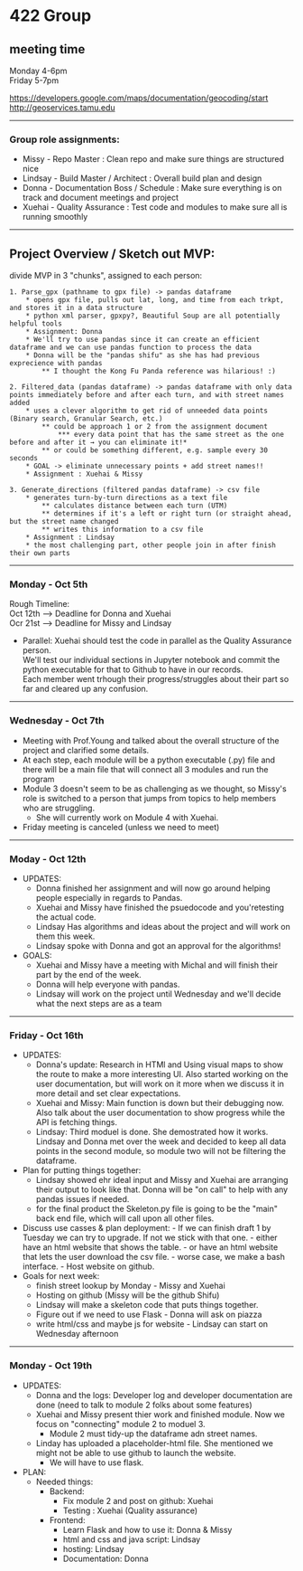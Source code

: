 # 422 Group

## meeting time   
Monday 4-6pm     
Friday 5-7pm   
   
https://developers.google.com/maps/documentation/geocoding/start   
http://geoservices.tamu.edu   
   
---

### Group role assignments:   
* Missy - Repo Master : Clean repo and make sure things are structured nice
* Lindsay - Build Master / Architect : Overall build plan and design
* Donna - Documentation Boss / Schedule : Make sure everything is on track and document meetings and project
* Xuehai - Quality Assurance : Test code and modules to make sure all is running smoothly
   
---

## Project Overview / Sketch out MVP:  
divide MVP in 3 "chunks", assigned to each person:  

    1. Parse_gpx (pathname to gpx file) -> pandas dataframe
        * opens gpx file, pulls out lat, long, and time from each trkpt, and stores it in a data structure
        * python xml parser, gpxpy?, Beautiful Soup are all potentially helpful tools
        * Assignment: Donna
        * We'll try to use pandas since it can create an efficient dataframe and we can use pandas function to process the data
        * Donna will be the "pandas shifu" as she has had previous exprecience with pandas
            ** I thought the Kong Fu Panda reference was hilarious! :)
            
    2. Filtered_data (pandas dataframe) -> pandas dataframe with only data points immediately before and after each turn, and with street names added
        * uses a clever algorithm to get rid of unneeded data points (Binary search, Granular Search, etc.)
            ** could be approach 1 or 2 from the assignment document
                *** every data point that has the same street as the one before and after it → you can eliminate it!*
            ** or could be something different, e.g. sample every 30 seconds
        * GOAL -> eliminate unnecessary points + add street names!!
        * Assignment : Xuehai & Missy
        
    3. Generate_directions (filtered pandas dataframe) -> csv file
        * generates turn-by-turn directions as a text file
            ** calculates distance between each turn (UTM)
            ** determines if it's a left or right turn (or straight ahead, but the street name changed
            ** writes this information to a csv file
        * Assignment : Lindsay
        * the most challenging part, other people join in after finish their own parts
        
    
---
  
### Monday - Oct 5th  
  Rough Timeline:  
    Oct 12th --> Deadline for Donna and Xuehai  
    Ocr 21st --> Deadline for Missy and Lindsay  
   * Parallel: Xuehai should test the code in parallel as the Quality Assurance person.  
    We'll test our individual sections in Jupyter notebook and commit the python executable for that to Github to have in our records.  
    Each member went trhough their progress/struggles about their part so far and cleared up any confusion.    
  
---
  
### Wednesday - Oct 7th  
   * Meeting with Prof.Young and talked about the overall structure of the project and clarified some details. 
   * At each step, each module will be a python executable (.py) file and there will be a main file that will connect all 3 modules and run the program
   * Module 3 doesn't seem to be as challenging as we thought, so Missy's role is switched to a person that jumps from topics to help members who are struggling.
        * She will currently work on Module 4 with Xuehai.
   * Friday meeting is canceled (unless we need to meet)
  
---
  
### Moday - Oct 12th  
* UPDATES: 
  - Donna finished her assignment and will now go around helping people especially in regards to Pandas.
  - Xuehai and Missy have finished the psuedocode and you'retesting the actual code.
  - Lindsay Has algorithms and ideas about the project and will work on them this week.
  - Lindsay spoke with Donna and got an approval for the algorithms! 
* GOALS:
  - Xuehai and Missy have a meeting with Michal and will finish their part by the end of the week.
  - Donna will help everyone with pandas. 
  - Lindsay will work on the project until Wednesday and we'll decide what the next steps are as a team
         
---
### Friday - Oct 16th
   * UPDATES: 
      - Donna's update: Research in HTMl and Using visual maps to show the route to make a more interesting UI. Also started working on the user documentation, but will work on it more when we discuss it in more detail and set clear expectations. 
      - Xuehai and Missy: Main function is down but their debugging now.
                          Also talk about the user documentation to show progress while the API is fetching things.
      - Lindsay: Third moduel is done. She demostrated how it works. 
                 Lindsay and Donna met over the week and decided to keep all data points in the second module, so module two will not be filtering the dataframe.
   * Plan for putting things together:
      - Lindsay showed ehr ideal input and Missy and Xuehai are arranging their output to look like that. Donna will be "on call" to help with any pandas issues if needed.
      - for the final product the Skeleton.py file is going to be the "main" back end file, which will call upon all other files. 
   * Discuss use casses & plan deployment:
            - If we can finish draft 1 by Tuesday we can try to upgrade. If not we stick with that one.
                  - either have an html website that shows the table.
                  - or have an html website that lets the user download the csv file.
                  - worse case, we make a bash interface.
                  - Host website on github.
   *  Goals for next week:
      - finish street lookup by Monday - Missy and Xuehai
      - Hosting on github (Missy will be the github Shifu)
      - Lindsay will make a skeleton code that puts things together.
      - Figure out if we need to use Flask - Donna will ask on piazza
      - write html/css and maybe js for website - Lindsay can start on Wednesday afternoon
      
---
### Monday - Oct 19th      
* UPDATES:
  - Donna and the logs: Developer log and developer documentation are done (need to talk to module 2 folks about some features)
  - Xuehai and Missy present thier work and finished module. Now we focus on "connecting" module 2 to moduel 3.
    - Module 2 must tidy-up the dataframe adn street names.
  - Linday has uploaded a placeholder-html file. She mentioned we might not be able to use github to launch the website. 
    - We will have to use flask.
* PLAN:
  - Needed things:
    - Backend:
      - Fix module 2 and post on github: Xuehai
      - Testing : Xuehai (Quality assurance) 
    - Frontend:
      - Learn Flask and how to use it: Donna & Missy 
      - html and css and java script: Lindsay
      - hosting: Lindsay
      - Documentation: Donna 

